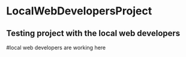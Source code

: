 # LocalWebDevelopersProject
Testing project with the local web developers
---
#local web developers are working here
